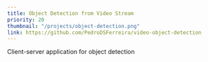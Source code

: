 ```yaml
---
title: Object Detection from Video Stream
priority: 20
thumbnail: "/projects/object-detection.png"
link: https://github.com/PedroDSFerreira/video-object-detection
---
```


Client-server application for object detection
